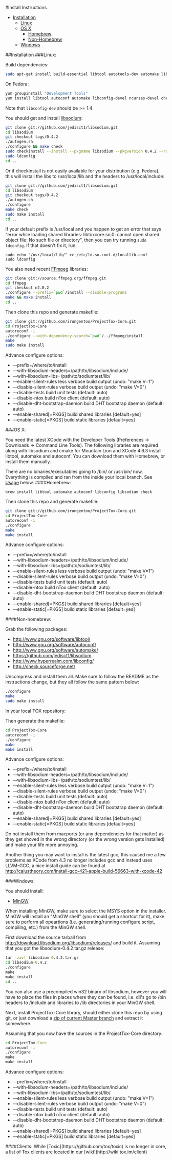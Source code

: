#Install Instructions

- [Installation](#installation)
    - [Linux](#linux)
    - [OS X](#osx)
      - [Homebrew](#homebrew)
      - [Non-Homebrew](#non-homebrew)
    - [Windows](#windows)

<a name="installation" />
##Installation

<a name="linux" />
###Linux:

Build dependencies:

```bash
sudo apt-get install build-essential libtool autotools-dev automake libconfig-dev ncurses-dev checkinstall check git libswscale-dev libsdl-dev libopenal-dev libopus-dev libvpx-dev yasm
```

On Fedora:

```bash
yum groupinstall "Development Tools"
yum install libtool autoconf automake libconfig-devel ncurses-devel check check-devel
```

Note that `libconfig-dev` should be >= 1.4.

You should get and install [libsodium](https://github.com/jedisct1/libsodium):
```bash
git clone git://github.com/jedisct1/libsodium.git
cd libsodium
git checkout tags/0.4.2
./autogen.sh
./configure && make check
sudo checkinstall --install --pkgname libsodium --pkgversion 0.4.2 --nodoc
sudo ldconfig
cd ..
```


Or if checkinstall is not easily available for your distribution (e.g. Fedora), 
this will install the libs to /usr/local/lib and the headers to /usr/local/include:

```bash
git clone git://github.com/jedisct1/libsodium.git
cd libsodium
git checkout tags/0.4.2
./autogen.sh
./configure
make check
sudo make install
cd ..
```
If your default prefix is /usr/local and you happen to get an error that says "error while loading shared libraries: libtoxcore.so.0: cannot open shared object file: No such file or directory", then you can try running ```sudo ldconfig```. If that doesn't fix it, run:
```
sudo echo "/usr/local/lib/" >> /etc/ld.so.conf.d/locallib.conf
sudo ldconfig
```

You also need recent [FFmpeg](http://git.videolan.org/?p=ffmpeg.git) libraries:
```bash
git clone git://source.ffmpeg.org/ffmpeg.git
cd ffmpeg
git checkout n2.0.2
./configure --prefix=`pwd`/install --disable-programs
make && make install
cd ..
```

Then clone this repo and generate makefile:
```bash
git clone git://github.com/irungentoo/ProjectTox-Core.git
cd ProjectTox-Core
autoreconf -i
./configure --with-dependency-search=`pwd`/../ffmpeg/install
make
sudo make install
```
Advance configure options:
  - --prefix=/where/to/install
  - --with-libsodium-headers=/path/to/libsodium/include/
  - --with-libsodium-libs=/path/to/sodiumtest/lib/
  - --enable-silent-rules less verbose build output (undo: "make V=1")
  - --disable-silent-rules verbose build output (undo: "make V=0")
  - --disable-tests build unit tests (default: auto)
  - --disable-ntox build nTox client (default: auto)
  - --disable-dht-bootstrap-daemon build DHT bootstrap daemon (default: auto)
  - --enable-shared[=PKGS]  build shared libraries [default=yes]
  - --enable-static[=PKGS]  build static libraries [default=yes]

<a name="osx" />
###OS X:

You need the latest XCode with the Developer Tools (Preferences -> Downloads -> Command Line Tools).
The following libraries are required along with libsodium and cmake for Mountain Lion and XCode 4.6.3 install libtool, automake and autoconf. You can download them with Homebrew, or install them manually.

There are no binaries/executables going to /bin/ or /usr/bin/ now. Everything is compiled and ran from the inside your local branch. See [Usage](#usage) below.
<a name="homebrew" />
####Homebrew:
```
brew install libtool automake autoconf libconfig libsodium check
```
Then clone this repo and generate makefile:
```bash
git clone git://github.com/irungentoo/ProjectTox-Core.git
cd ProjectTox-Core
autoreconf -i
./configure
make
make install
```
Advance configure options:
  - --prefix=/where/to/install
  - --with-libsodium-headers=/path/to/libsodium/include/
  - --with-libsodium-libs=/path/to/sodiumtest/lib/
  - --enable-silent-rules less verbose build output (undo: "make V=1")
  - --disable-silent-rules verbose build output (undo: "make V=0")
  - --disable-tests build unit tests (default: auto)
  - --disable-ntox build nTox client (default: auto)
  - --disable-dht-bootstrap-daemon build DHT bootstrap daemon (default: auto)
  - --enable-shared[=PKGS]  build shared libraries [default=yes]
  - --enable-static[=PKGS]  build static libraries [default=yes]

<a name="non-homebrew" />
####Non-homebrew:

Grab the following packages:
  * http://www.gnu.org/software/libtool/
  * http://www.gnu.org/software/autoconf/ 
  * http://www.gnu.org/software/automake/
  * https://github.com/jedisct1/libsodium
  * http://www.hyperrealm.com/libconfig/
  * http://check.sourceforge.net/

Uncompress and install them all. Make sure to follow the README as the instructions change, but they all follow the same pattern below:

```bash
./configure
make
sudo make install
```

In your local TOX repository:

Then generate the makefile:
```bash
cd ProjectTox-Core
autoreconf -i
./configure
make
make install
```
Advance configure options:
  - --prefix=/where/to/install
  - --with-libsodium-headers=/path/to/libsodium/include/
  - --with-libsodium-libs=/path/to/sodiumtest/lib/
  - --enable-silent-rules less verbose build output (undo: "make V=1")
  - --disable-silent-rules verbose build output (undo: "make V=0")
  - --disable-tests build unit tests (default: auto)
  - --disable-ntox build nTox client (default: auto)
  - --disable-dht-bootstrap-daemon build DHT bootstrap daemon (default: auto)
  - --enable-shared[=PKGS]  build shared libraries [default=yes]
  - --enable-static[=PKGS]  build static libraries [default=yes]

Do not install them from macports (or any dependencies for that matter) as they get shoved in the wrong directory
(or the wrong version gets installed) and make your life more annoying.

Another thing you may want to install is the latest gcc, this caused me a few problems as XCode from 4.3
no longer includes gcc and instead uses LLVM-GCC, a nice install guide can be found at
http://caiustheory.com/install-gcc-421-apple-build-56663-with-xcode-42

<a name="windows" />
###Windows:

You should install:
  - [MinGW](http://sourceforge.net/projects/mingw/)

When installing MinGW, make sure to select the MSYS option in the installer.
MinGW will install an "MinGW shell" (you should get a shortcut for it), make sure to perform all opeartions (i.e. generating/running configure script, compiling, etc.) from the MinGW shell.

First download the source tarball from http://download.libsodium.org/libsodium/releases/ and build it.
Assuming that you got the libsodium-0.4.2.tar.gz release:
```cmd
tar -zxvf libsodium-0.4.2.tar.gz
cd libsodium-0.4.2
./configure
make
make install
cd ..
```

You can also use a precompiled win32 binary of libsodium, however you will have to place the files in places where they can be found, i.e. dll's go to /bin headers to /include and libraries to /lib directories in your MinGW shell.

Next, install ProjectTox-Core library, should either clone this repo by using git, or just download a [zip of current Master branch](https://github.com/irungentoo/ProjectTox-Core/archive/master.zip) and extract it somewhere.

Assuming that you now have the sources in the ProjectTox-Core directory:

```cmd
cd ProjectTox-Core
autoreconf -i
./configure
make
make install
```
Advance configure options:
  - --prefix=/where/to/install
  - --with-libsodium-headers=/path/to/libsodium/include/
  - --with-libsodium-libs=/path/to/sodiumtest/lib/
  - --enable-silent-rules less verbose build output (undo: "make V=1")
  - --disable-silent-rules verbose build output (undo: "make V=0")
  - --disable-tests build unit tests (default: auto)
  - --disable-ntox build nTox client (default: auto)
  - --disable-dht-bootstrap-daemon build DHT bootstrap daemon (default: auto)
  - --enable-shared[=PKGS]  build shared libraries [default=yes]
  - --enable-static[=PKGS]  build static libraries [default=yes]

<a name="Clients" />
####Clients:
While [Toxic](https://github.com/tox/toxic) is no longer in core, a list of Tox clients are located in our [wiki](http://wiki.tox.im/client)
